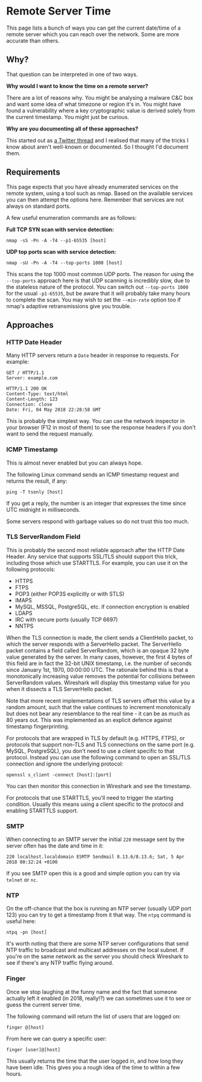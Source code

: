# Remote Server Time

This page lists a bunch of ways you can get the current date/time of a remote server which you can reach over the network. Some are more accurate than others.

## Why?

That question can be interpreted in one of two ways.

**Why would I want to know the time on a remote server?**

There are a lot of reasons why. You might be analysing a malware C&C box and want some idea of what timezone or region it's in. You might have found a vulnerability where a key cryptographic value is derived solely from the current timestamp. You might just be curious.

**Why are you documenting all of these approaches?**

This started out as [a Twitter thread](https://twitter.com/hedgeberg/status/992121613909942272) and I realised that many of the tricks I know about aren't well-known or documented. So I thought I'd document them.

## Requirements

This page expects that you have already enumerated services on the remote system, using a tool such as nmap. Based on the available services you can then attempt the options here. Remember that services are not always on standard ports.

A few useful enumeration commands are as follows:

**Full TCP SYN scan with service detection:**

```
nmap -sS -Pn -A -T4 --p1-65535 [host]
```

**UDP top ports scan with service detection:**

```
nmap -sU -Pn -A -T4 --top-ports 1000 [host]
```

This scans the top 1000 most common UDP ports. The reason for using the `--top-ports` approach here is that UDP scanning is incredibly slow, due to the stateless nature of the protocol. You can switch out `--top-ports 1000` for the usual `-p1-65535`, but be aware that it will probably take many hours to complete the scan. You may wish to set the `--min-rate` option too if nmap's adaptive retransmissions give you trouble.

## Approaches

### HTTP Date Header

Many HTTP servers return a `Date` header in response to requests. For example:

```
GET / HTTP/1.1
Server: example.com

HTTP/1.1 200 OK
Content-Type: text/html
Content-Length: 123
Connection: close
Date: Fri, 04 May 2018 22:28:58 GMT
```

This is probably the simplest way. You can use the network inspector in your browser (F12 in most of them) to see the response headers if you don't want to send the request manually.

### ICMP Timestamp

This is almost never enabled but you can always hope.

The following Linux command sends an ICMP timestamp request and returns the result, if any:

```
ping -T tsonly [host]
```

If you get a reply, the number is an integer that expresses the time since UTC midnight in milliseconds. 

Some servers respond with garbage values so do not trust this too much.

### TLS ServerRandom Field

This is probably the second most reliable approach after the HTTP Date Header. Any service that supports SSL/TLS should support this trick, including those which use STARTTLS. For example, you can use it on the following protocols:

* HTTPS
* FTPS
* POP3 (either POP3S explicitly or with STLS)
* IMAPS
* MySQL, MSSQL, PostgreSQL, etc. if connection encryption is enabled
* LDAPS
* IRC with secure ports (usually TCP 6697)
* NNTPS

When the TLS connection is made, the client sends a ClientHello packet, to which the server responds with a ServerHello packet. The ServerHello packet contains a field called ServerRandom, which is an opaque 32 byte value generated by the server. In many cases, however, the first 4 bytes of this field are in fact the 32-bit UNIX timestamp, i.e. the number of seconds since January 1st, 1970, 00:00:00 UTC. The rationale behind this is that a monotonically increasing value removes the potential for collisions between ServerRandom values. Wireshark will display this timestamp value for you when it dissects a TLS ServerHello packet.

Note that more recent implementations of TLS servers offset this value by a random amount, such that the value continues to increment monotonically but does not bear any resemblance to the real time - it can be as much as 80 years out. This was implemented as an explicit defence against timestamp fingerprinting.

For protocols that are wrapped in TLS by default (e.g. HTTPS, FTPS), or protocols that support non-TLS and TLS connections on the same port (e.g. MySQL, PostgreSQL), you don't need to use a client specific to that protocol. Instead you can use the following command to open an SSL/TLS connection and ignore the underlying protocol:

```
openssl s_client -connect [host]:[port]
```

You can then monitor this connection in Wireshark and see the timestamp.

For protocols that use STARTTLS, you'll need to trigger the starting condition. Usually this means using a client specific to the protocol and enabling STARTTLS support.

### SMTP

When connecting to an SMTP server the initial `220` message sent by the server often has the date and time in it:

```
220 localhost.localdomain ESMTP Sendmail 8.13.6/8.13.6; Sat, 5 Apr 2018 00:32:24 +0100
```

If you see SMTP open this is a good and simple option you can try via `telnet` or `nc`.

### NTP

On the off-chance that the box is running an NTP server (usually UDP port 123) you can try to get a timestamp from it that way. The `ntpq` command is useful here:

```
ntpq -pn [host]
```

It's worth noting that there are some NTP server configurations that send NTP traffic to broadcast and multicast addresses on the local subnet. If you're on the same network as the server you should check Wireshark to see if there's any NTP traffic flying around.

### Finger

Once we stop laughing at the funny name and the fact that someone actually left it enabled (in 2018, really!?) we can sometimes use it to see or guess the current server time.

The following command will return the list of users that are logged on:

```
finger @[host]
```

From here we can query a specific user:

```
finger [user]@[host]
```

This usually returns the time that the user logged in, and how long they have been idle. This gives you a rough idea of the time to within a few hours.